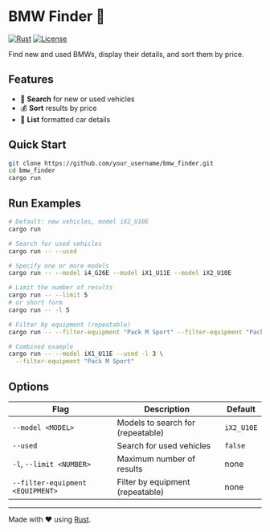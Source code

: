 # BMW Finder 🚗

[![Rust](https://img.shields.io/badge/Rust-🦀-orange.svg)](https://www.rust-lang.org/)
[![License](https://img.shields.io/badge/License-MIT-blue.svg)](LICENSE)

Find new and used BMWs, display their details, and sort them by price.

## Features

- 🔎 **Search** for new or used vehicles
- 💰 **Sort** results by price
- 📜 **List** formatted car details

## Quick Start

```bash
git clone https://github.com/your_username/bmw_finder.git
cd bmw_finder
cargo run
```

## Run Examples

```bash
# Default: new vehicles, model iX2_U10E
cargo run

# Search for used vehicles
cargo run -- --used

# Specify one or more models
cargo run -- --model i4_G26E --model iX1_U11E --model iX2_U10E

# Limit the number of results
cargo run -- --limit 5
# or short form
cargo run -- -l 5

# Filter by equipment (repeatable)
cargo run -- --filter-equipment "Pack M Sport" --filter-equipment "Pack Innovation"

# Combined example
cargo run -- --model iX1_U11E --used -l 3 \
  --filter-equipment "Pack M Sport"
```

## Options

| Flag                             | Description                       | Default    |
| -------------------------------- | --------------------------------- | ---------- |
| `--model <MODEL>`                | Models to search for (repeatable) | `iX2_U10E` |
| `--used`                         | Search for used vehicles          | `false`    |
| `-l`, `--limit <NUMBER>`         | Maximum number of results         | none       |
| `--filter-equipment <EQUIPMENT>` | Filter by equipment (repeatable)  | none       |

---

Made with ❤️ using [Rust](https://www.rust-lang.org/).
